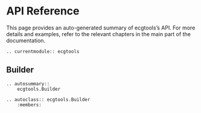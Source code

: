 # API Reference

This page provides an auto-generated summary of ecgtools’s API.
For more details and examples, refer to the relevant chapters in the main part of the documentation.

```{eval-rst}
.. currentmodule:: ecgtools
```

## Builder

```{eval-rst}
.. autosummary::
    ecgtools.Builder

.. autoclass:: ecgtools.Builder
    :members:
```

